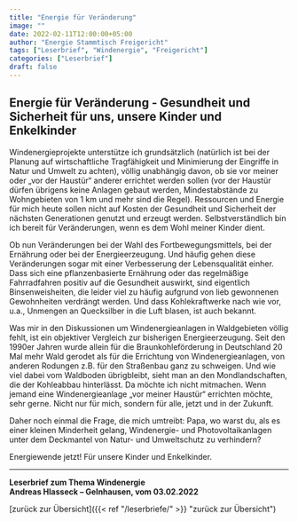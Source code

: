 ```yaml
---
title: "Energie für Veränderung"
image: ""
date: 2022-02-11T12:00:00+05:00
author: "Energie Stammtisch Freigericht"
tags: ["Leserbrief", "Windenergie", "Freigericht"]
categories: ["Leserbrief"]
draft: false
---
```


## Energie für Veränderung - Gesundheit und Sicherheit für uns, unsere Kinder und Enkelkinder 

Windenergieprojekte unterstütze ich grundsätzlich (natürlich ist bei der Planung auf wirtschaftliche Tragfähigkeit und Minimierung der Eingriffe in Natur und Umwelt zu achten), völlig unabhängig davon, ob sie vor meiner oder „vor der Haustür“ anderer errichtet werden sollen (vor der Haustür dürfen übrigens keine Anlagen gebaut werden, Mindestabstände zu Wohngebieten von 1 km und mehr sind die Regel). Ressourcen und Energie für mich heute sollen nicht auf Kosten der Gesundheit und Sicherheit der nächsten Generationen genutzt und erzeugt werden. Selbstverständlich bin ich bereit für Veränderungen, wenn es dem Wohl meiner Kinder dient.  

Ob nun Veränderungen bei der Wahl des Fortbewegungsmittels, bei der Ernährung oder bei der Energieerzeugung. Und häufig gehen diese Veränderungen sogar mit einer Verbesserung der Lebensqualität einher. Dass sich eine pflanzenbasierte Ernährung oder das regelmäßige Fahrradfahren positiv auf die Gesundheit auswirkt, sind eigentlich Binsenweisheiten, die leider viel zu häufig aufgrund von lieb gewonnenen Gewohnheiten verdrängt werden. Und dass Kohlekraftwerke nach wie vor, u.a., Unmengen an Quecksilber in die Luft blasen, ist auch bekannt.  

Was mir in den Diskussionen um Windenergieanlagen in Waldgebieten völlig fehlt, ist ein objektiver Vergleich zur bisherigen Energieerzeugung. Seit den 1990er Jahren wurde allein für die Braunkohleförderung in Deutschland 20 Mal mehr Wald gerodet als für die Errichtung von Windenergieanlagen, von anderen Rodungen z.B. für den Straßenbau ganz zu schweigen. Und wie viel dabei vom Waldboden übrigbleibt, sieht man an den Mondlandschaften, die der Kohleabbau hinterlässt. Da möchte ich nicht mitmachen. Wenn jemand eine Windenergieanlage „vor meiner Haustür“ errichten möchte, sehr gerne. Nicht nur für mich, sondern für alle, jetzt und in der Zukunft.  

Daher noch einmal die Frage, die mich umtreibt: Papa, wo warst du, als es einer kleinen Minderheit gelang, Windenergie- und Photovoltaikanlagen unter dem Deckmantel von Natur- und Umweltschutz zu verhindern?  

Energiewende jetzt! Für unsere Kinder und Enkelkinder.

 
   
<hr>
   
**Leserbrief zum Thema Windenergie**  
**Andreas Hlasseck  – Gelnhausen, vom 03.02.2022**

  
[zurück zur Übersicht]({{< ref "/leserbriefe/" >}} "zurück zur Übersicht")
